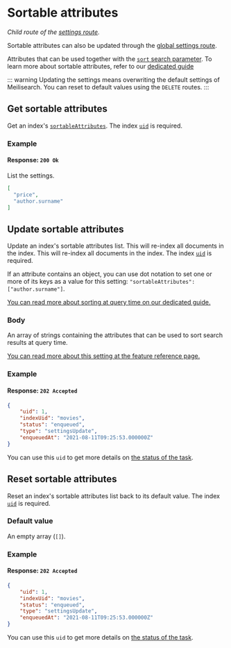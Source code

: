 # Sortable attributes

_Child route of the [settings route](/reference/api/settings.md)._

Sortable attributes can also be updated through the [global settings route](/reference/api/settings.md#update-settings).

Attributes that can be used together with the [`sort` search parameter](/reference/api/search.md#sort). To learn more about sortable attributes, refer to our [dedicated guide](/learn/advanced/sorting.md)

::: warning
Updating the settings means overwriting the default settings of Meilisearch. You can reset to default values using the `DELETE` routes.
:::

## Get sortable attributes

<RouteHighlighter method="GET" route="/indexes/{index_uid}/settings/sortable-attributes" />

Get an index's [`sortableAttributes`](/learn/advanced/sorting.md). The index [`uid`](/learn/core_concepts/indexes.md#index-uid) is required.

### Example

<CodeSamples id="get_sortable_attributes_1" />

#### Response: `200 Ok`

List the settings.

```json
[
  "price", 
  "author.surname"
]
```

## Update sortable attributes

<RouteHighlighter method="POST" route="/indexes/{index_uid}/settings/sortable-attributes" />

Update an index's sortable attributes list. This will re-index all documents in the index. This will re-index all documents in the index. The index [`uid`](/learn/core_concepts/indexes.md#index-uid) is required.

If an attribute contains an object, you can use dot notation to set one or more of its keys as a value for this setting: `"sortableAttributes": ["author.surname"]`.

[You can read more about sorting at query time on our dedicated guide.](/learn/advanced/sorting.md)

### Body

An array of strings containing the attributes that can be used to sort search results at query time.

[You can read more about this setting at the feature reference page.](/learn/configuration/settings.md#sortable-attributes)

### Example

<CodeSamples id="update_sortable_attributes_1" />

#### Response: `202 Accepted`

```json
{
    "uid": 1,
    "indexUid": "movies",
    "status": "enqueued",
    "type": "settingsUpdate",
    "enqueuedAt": "2021-08-11T09:25:53.000000Z"
}
```

You can use this `uid` to get more details on [the status of the task](/reference/api/tasks.md#get-task).

## Reset sortable attributes

<RouteHighlighter method="DELETE" route="/indexes/{index_uid}/settings/sortable-attributes"/>

Reset an index's sortable attributes list back to its default value. The index [`uid`](/learn/core_concepts/indexes.md#index-uid) is required.

### Default value

An empty array (`[]`).

### Example

<CodeSamples id="reset_sortable_attributes_1" />

#### Response: `202 Accepted`

```json
{
    "uid": 1,
    "indexUid": "movies",
    "status": "enqueued",
    "type": "settingsUpdate",
    "enqueuedAt": "2021-08-11T09:25:53.000000Z"
}
```

You can use this `uid` to get more details on [the status of the task](/reference/api/tasks.md#get-task).
